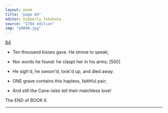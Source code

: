 ```yaml
---
layout: poem
title: "page 84"
editor: Kimberly Takahata
source: "1764 edition"
img: "p0098.jpg"
---
```



[84]({{site.baseurl}}/images/{{page.img}})

- Ten thousand kisses gave. He strove to speak;
- Nor words he found: he claspt her in his arms; [550]
- He sigh'd, he swoon'd, look'd up, and died away.

- ONE grave contains this hapless, faithful pair;
- And still the Cane-isles tell their matchless love!

The END of BOOK II.

---
